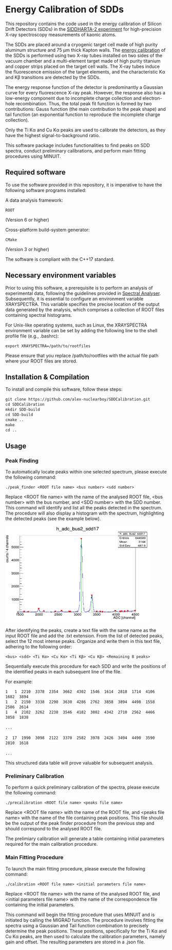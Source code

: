 # Energy Calibration of SDDs

This repository contains the code used in the energy calibration of Silicon Drift Detectors (SDDs) in the <a href="https://iopscience.iop.org/article/10.1088/1402-4896/ac7fc0">SIDDHARTA-2 experiment</a> for high-precision X-ray spectroscopy measurements of kaonic atoms. 

The SDDs are placed around a cryogenic target cell made of high purity aluminum structure and 75 µm thick Kapton walls. 
The <a href="https://iopscience.iop.org/article/10.1088/1402-4896/ac95da">energy calibration</a> of the SDDs is performed using two X-ray tubes installed on two sides of the vacuum chamber and a multi-element target made of high purity titanium and copper strips placed on the target cell walls. The X-ray tubes induce the fluorescence emission of the target elements, and the characteristic Kα and Kβ transitions are detected by the SDDs. 

The energy response function of the detector is predominantly a Gaussian curve for every fluorescence X-ray peak. However, the response also has a low-energy component due to incomplete charge collection and electron-hole recombination. 
Thus, the total peak fit function is formed by two contributions: Gauss function (the main contribution to the peak shape) and tail function (an exponential function to reproduce the incomplete charge collection).

Only the Ti Kα and Cu Kα peaks are used to calibrate the detectors, as they have the highest signal-to-background ratio. 


This software package includes functionalities to find peaks on SDD spectra, conduct preliminary calibrations, and perform main fitting procedures using MINUIT. 

## Required software

To use the software provided in this repository, it is imperative to have the following software programs installed:

A data analysis framework:

    ROOT

(Version 6 or higher)

Cross-platform build-system generator:

    CMake

 (Version 3 or higher)

 The software is compliant with the C++17 standard.

## Necessary environment variables

Prior to using this software, a prerequisite is to perform an analysis of experimental data, following the guidelines provided in <a href="https://github.com/alex-nuclearboy/SpectrumAnalyser">Spectral Analyser</a>. 
Subsequently, it is essential to configure an environment variable XRAYSPECTRA. This variable specifies the precise location of the output data generated by the analysis, which comprises a collection of ROOT files containing spectral histograms.

For Unix-like operating systems, such as Linux, the XRAYSPECTRA environment variable can be set by adding the following line to the shell profile file (e.g., .bashrc):

    export XRAYSPECTRA=/path/to/rootfiles

Please ensure that you replace /path/to/rootfiles with the actual file path where your ROOT files are stored. 

## Installation & Compilation

To install and compile this software, follow these steps:

    git clone https://github.com/alex-nuclearboy/SDDCalibration.git
    cd SDDCalibration
    mkdir SDD-build
    cd SDD-build
    cmake ..
    make
    cd ..

## Usage

### Peak Finding

To automatically locate peaks within one selected spectrum, please execute the following command:

    ./peak_finder <ROOT file name> <bus number> <sdd number>

Replace \<ROOT file name> with the name of the analysed ROOT file, \<bus number> with the bus number, and \<SDD number> with the SDD number. 
This command will identify and list all the peaks detected in the spectrum.
The procedure will also display a histogram with the spectrum, highlighting the detected peaks (see the example below).

<img src="examples/eg_adc_spec_pf_bus2_sdd17.png" alt="SDD Spectrum" width="450" height="300">

After identifying the peaks, create a text file with the same name as the input ROOT file and add the .txt extension. 
From the list of detected peaks, select the 12 most intense peaks. Organize and write them in this text file, adhering to the following order: 

    <bus> <sdd> <Ti Kα> <Cu Kα> <Ti Kβ> <Cu Kβ> <Remaining 8 peaks>

Sequentially execute this procedure for each SDD and write the positions of the identified peaks in each subsequent line of the file.

For example:

    1   1  2210  3378  2354  3662  4302  1546  1614  2818  1714  4106  1682  3894
    1   2  2150  3338  2290  3630  4286  2762  3858  3894  4498  1558  2586  2614
    1   4  2102  3262  2238  3546  4182  3802  4342  2710  2562  4466  3858  1838

    ...

    2  17  1990  3098  2122  3370  2582  3978  2426  3494  4490  3590  2810  1618

    ...

This structured data table will prove valuable for subsequent analysis.

### Preliminary Calibration

To perform a quick preliminary calibration of the spectra, please execute the following command:

    ./precalibration <ROOT file name> <peaks file name>

Replace \<ROOT file name> with the name of the ROOT file, and \<peaks file name> with the name of the file containing peak positions. 
This file should be the output of the peak finder procedure from the previous step and should correspond to the analysed ROOT file.

The prelimiary calibration will generate a table containing initial parameters required for the main calibration procedure.

### Main Fitting Procedure

To launch the main fitting procedure, please execute the following command:

    ./calibration <ROOT file name> <initial parameters file name>

Replace \<ROOT file name> with the name of the analysed ROOT file, and \<initial parameters file name> with the name of the correspondence file containing the initial parameters.

This command will begin the fitting procedure that uses MINUIT and is initiated by calling the MIGRAD function. 
The procedure involves fitting the spectra using a Gaussian and Tail function combination to precisely determine the peak positions. 
These positions, specifically for the Ti Kα and Cu Kα peaks, are then used to calculate the calibration parameters, namely gain and offset. 
The resulting parameters are stored in a .json file.
